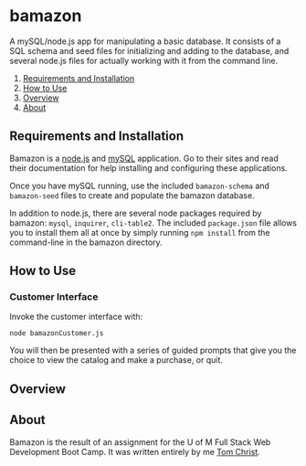# bamazon
A mySQL/node.js app for manipulating a basic database. It consists of a SQL schema and seed files for initializing and adding to the database, and several node.js files for actually working with it from the command line.

1. [Requirements and Installation](#requirements-and-installation)
1. [How to Use](#how-to-use)
1. [Overview](#overview)
1. [About](#about)

## Requirements and Installation

Bamazon is a [node.js](https://nodejs.org/en/) and [mySQL](https://www.mysql.com/) application. Go to their sites and read their documentation for help installing and configuring these applications.

Once you have mySQL running, use the included `bamazon-schema` and `bamazon-seed` files to create and populate the bamazon database.

In addition to node.js, there are several node packages required by bamazon: `mysql`, `inquirer`, `cli-table2`. The included `package.json` file allows you to install them all at once by simply running `npm install` from the command-line in the bamazon directory.

## How to Use

### Customer Interface

Invoke the customer interface with:
```
node bamazonCustomer.js
```
You will then be presented with a series of guided prompts that give you the choice to view the catalog and make a purchase, or quit.

## Overview



## About

Bamazon is the result of an assignment for the U of M Full Stack Web Development Boot Camp. It was written entirely by me [Tom Christ](https://kiselblat.github.io/).